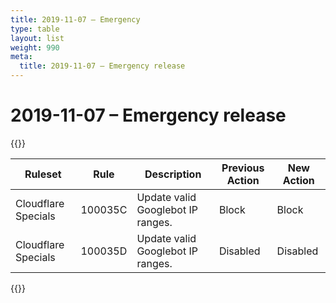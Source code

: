 ```yaml
---
title: 2019-11-07 – Emergency
type: table
layout: list
weight: 990
meta:
  title: 2019-11-07 – Emergency release
---
```


# 2019-11-07 – Emergency release

{{<table-wrap>}}<table style="width: 100%">

<thead>
  <tr>
    <th>Ruleset</th>
    <th>Rule</th>
    <th>Description</th>
    <th>Previous Action</th>
    <th>New Action</th>
  </tr>
</thead>
<tbody>
  <tr>
    <td>Cloudflare Specials</td>
    <td>100035C</td>
    <td>Update valid Googlebot IP ranges.</td>
    <td>Block</td>
    <td>Block</td>
  </tr>
  <tr>
    <td>Cloudflare Specials</td>
    <td>100035D</td>
    <td>Update valid Googlebot IP ranges.</td>
    <td>Disabled</td>
    <td>Disabled</td>
  </tr>
</tbody>

</table>{{</table-wrap>}}
